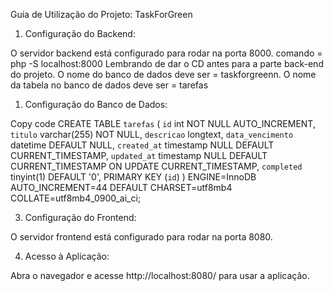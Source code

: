 Guia de Utilização do Projeto: TaskForGreen

1. Configuração do Backend:

O servidor backend está configurado para rodar na porta 8000. comando = php -S localhost:8000
Lembrando de dar o CD antes para a parte back-end do projeto. 
O nome do banco de dados deve ser = taskforgreenn.
O nome da tabela no banco de dados deve ser = tarefas
1. Configuração do Banco de Dados:

Copy code
CREATE TABLE `tarefas` (
  `id` int NOT NULL AUTO_INCREMENT,
  `titulo` varchar(255) NOT NULL,
  `descricao` longtext,
  `data_vencimento` datetime DEFAULT NULL,
  `created_at` timestamp NULL DEFAULT CURRENT_TIMESTAMP,
  `updated_at` timestamp NULL DEFAULT CURRENT_TIMESTAMP ON UPDATE CURRENT_TIMESTAMP,
  `completed` tinyint(1) DEFAULT '0',
  PRIMARY KEY (`id`)
) ENGINE=InnoDB AUTO_INCREMENT=44 DEFAULT CHARSET=utf8mb4 COLLATE=utf8mb4_0900_ai_ci;

3. Configuração do Frontend:

O servidor frontend está configurado para rodar na porta 8080.

4. Acesso à Aplicação:

Abra o navegador e acesse http://localhost:8080/ para usar a aplicação.